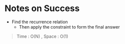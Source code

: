 # Notes on Success
+ Find the recurrence relation 
  - Then apply the constraint to form the final answer

> Time : O(N) , Space : O(1)
